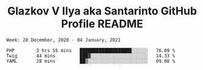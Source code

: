<h1 align="center">Glazkov V Ilya aka Santarinto GitHub Profile README</h1>

<!--START_SECTION:waka-->
```text
Week: 28 December, 2020 - 04 January, 2021

PHP        3 hrs 55 mins   ███████████████████░░░░░░   76.09 % 
Twig       44 mins         ███▓░░░░░░░░░░░░░░░░░░░░░   14.33 % 
YAML       28 mins         ██▒░░░░░░░░░░░░░░░░░░░░░░   09.08 % 
```
<!--END_SECTION:waka-->